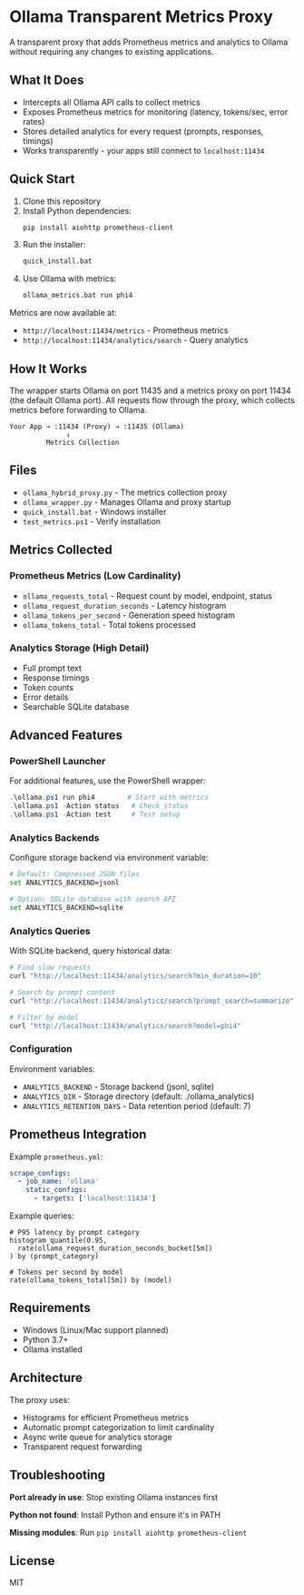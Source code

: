 # Ollama Transparent Metrics Proxy

A transparent proxy that adds Prometheus metrics and analytics to Ollama without requiring any changes to existing applications.

## What It Does

- Intercepts all Ollama API calls to collect metrics
- Exposes Prometheus metrics for monitoring (latency, tokens/sec, error rates)
- Stores detailed analytics for every request (prompts, responses, timings)
- Works transparently - your apps still connect to `localhost:11434`

## Quick Start

1. Clone this repository
2. Install Python dependencies:
   ```bash
   pip install aiohttp prometheus-client
   ```
3. Run the installer:
   ```bash
   quick_install.bat
   ```
4. Use Ollama with metrics:
   ```bash
   ollama_metrics.bat run phi4
   ```

Metrics are now available at:
- `http://localhost:11434/metrics` - Prometheus metrics
- `http://localhost:11434/analytics/search` - Query analytics

## How It Works

The wrapper starts Ollama on port 11435 and a metrics proxy on port 11434 (the default Ollama port). All requests flow through the proxy, which collects metrics before forwarding to Ollama.

```
Your App → :11434 (Proxy) → :11435 (Ollama)
              ↓
         Metrics Collection
```

## Files

- `ollama_hybrid_proxy.py` - The metrics collection proxy
- `ollama_wrapper.py` - Manages Ollama and proxy startup
- `quick_install.bat` - Windows installer
- `test_metrics.ps1` - Verify installation

## Metrics Collected

### Prometheus Metrics (Low Cardinality)
- `ollama_requests_total` - Request count by model, endpoint, status
- `ollama_request_duration_seconds` - Latency histogram
- `ollama_tokens_per_second` - Generation speed histogram
- `ollama_tokens_total` - Total tokens processed

### Analytics Storage (High Detail)
- Full prompt text
- Response timings
- Token counts
- Error details
- Searchable SQLite database

## Advanced Features

### PowerShell Launcher

For additional features, use the PowerShell wrapper:

```powershell
.\ollama.ps1 run phi4        # Start with metrics
.\ollama.ps1 -Action status   # Check status
.\ollama.ps1 -Action test     # Test setup
```

### Analytics Backends

Configure storage backend via environment variable:

```bash
# Default: Compressed JSON files
set ANALYTICS_BACKEND=jsonl

# Option: SQLite database with search API
set ANALYTICS_BACKEND=sqlite
```

### Analytics Queries

With SQLite backend, query historical data:

```bash
# Find slow requests
curl "http://localhost:11434/analytics/search?min_duration=10"

# Search by prompt content
curl "http://localhost:11434/analytics/search?prompt_search=summarize"

# Filter by model
curl "http://localhost:11434/analytics/search?model=phi4"
```

### Configuration

Environment variables:
- `ANALYTICS_BACKEND` - Storage backend (jsonl, sqlite)
- `ANALYTICS_DIR` - Storage directory (default: ./ollama_analytics)
- `ANALYTICS_RETENTION_DAYS` - Data retention period (default: 7)

## Prometheus Integration

Example `prometheus.yml`:

```yaml
scrape_configs:
  - job_name: 'ollama'
    static_configs:
      - targets: ['localhost:11434']
```

Example queries:

```promql
# P95 latency by prompt category
histogram_quantile(0.95,
  rate(ollama_request_duration_seconds_bucket[5m])
) by (prompt_category)

# Tokens per second by model
rate(ollama_tokens_total[5m]) by (model)
```

## Requirements

- Windows (Linux/Mac support planned)
- Python 3.7+
- Ollama installed

## Architecture

The proxy uses:
- Histograms for efficient Prometheus metrics
- Automatic prompt categorization to limit cardinality
- Async write queue for analytics storage
- Transparent request forwarding

## Troubleshooting

**Port already in use**: Stop existing Ollama instances first

**Python not found**: Install Python and ensure it's in PATH

**Missing modules**: Run `pip install aiohttp prometheus-client`

## License

MIT